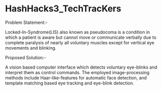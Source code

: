 # HashHacks3_TechTracKers

Problem Statement:-

Locked-In-Syndrome(LIS) also known as pseudocoma is a condition in which a patient is aware but cannot move or communicate verbally due to complete paralysis of nearly all voluntary muscles except for vertical eye movements and blinking.



Proposed Solution:-

A vision based computer interface which detects voluntary eye-blinks and interpret them as control commands. The employed image-processing methods include Haar-like-features for automatic face detection, and template matching based eye tracking and eye-blink detection.
